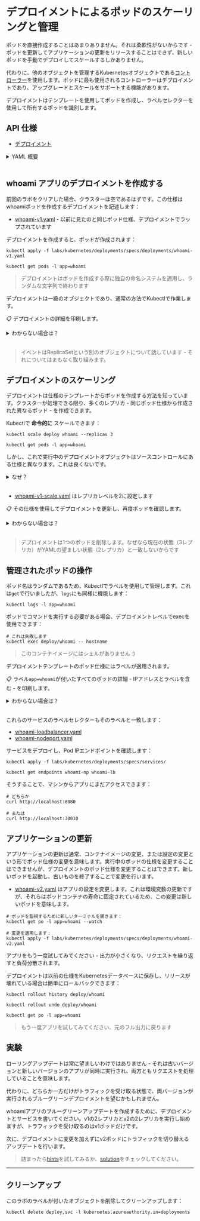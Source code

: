 # デプロイメントによるポッドのスケーリングと管理

ポッドを直接作成することはあまりありません。それは柔軟性がないからです - ポッドを更新してアプリケーションの更新をリリースすることはできず、新しいポッドを手動でデプロイしてスケールするしかありません。

代わりに、他のオブジェクトを管理するKubernetesオブジェクトである[コントローラー](https://kubernetes.io/docs/concepts/architecture/controller/)を使用します。ポッドに最も使用されるコントローラーはデプロイメントであり、アップグレードとスケールをサポートする機能があります。

デプロイメントはテンプレートを使用してポッドを作成し、ラベルセレクターを使用して所有するポッドを識別します。

## API 仕様

- [デプロイメント](https://kubernetes.io/docs/reference/generated/kubernetes-api/v1.20/#deployment-v1-apps)

<details>
  <summary>YAML 概要</summary>

デプロイメント定義には通常のメタデータがあります。

仕様はもっと興味深いものです - ラベルセレクターを含むだけでなく、ポッド仕様も含まれます。ポッド仕様はYAMLでポッドを定義するのと同じ形式ですが、名前を含めません。


```
apiVersion: apps/v1
kind: Deployment
metadata:
  name: whoami
spec:
  selector:
    matchLabels:
      app: whoami
  template:
    metadata:
      labels:
        app: whoami
    spec:
      containers:
        - name: app
          image: sixeyed/whoami:21.04.01
```


デプロイメントのセレクターでラベルが含まれていない場合、YAMLを適用しようとするとエラーになります。

* `spec.selector`- ポッドを見つけるためのラベルリスト
* `spec.template` - ポッドを作成するためのテンプレート
* `spec.template.metadata` - ポッドのメタデータ - `name` フィールドはありません
* `spec.template.metadata.labels` - ポッドに適用するラベル、セレクターに含まれるものを含む必要があります
* `spec.template.spec` - 完全なポッド仕様

</details><br/>

## whoami アプリのデプロイメントを作成する

前回のラボをクリアした場合、クラスターは空であるはずです。この仕様はwhoamiポッドを作成するデプロイメントを記述します：

- [whoami-v1.yaml](specs/deployments/whoami-v1.yaml) - 以前に見たのと同じポッド仕様、デプロイメントでラップされています

デプロイメントを作成すると、ポッドが作成されます：


```
kubectl apply -f labs/kubernetes/deployments/specs/deployments/whoami-v1.yaml

kubectl get pods -l app=whoami 
```


> デプロイメントはポッドを作成する際に独自の命名システムを適用し、ランダムな文字列で終わります

デプロイメントは一級のオブジェクトであり、通常の方法でKubectlで作業します。

📋 デプロイメントの詳細を印刷します。

<details>
  <summary>わからない場合は？</summary>



```
kubectl get deployments

kubectl get deployments -o wide

kubectl describe deploy whoami
```


</details><br/>

> イベントはReplicaSetという別のオブジェクトについて話しています - それについてはまもなく取り組みます。

## デプロイメントのスケーリング

デプロイメントは仕様のテンプレートからポッドを作成する方法を知っています。クラスターが処理できる限り、多くのレプリカ - 同じポッド仕様から作成された異なるポッド - を作成できます。

Kubectlで **命令的に** スケールできます：



```
kubectl scale deploy whoami --replicas 3

kubectl get pods -l app=whoami
```


しかし、これで実行中のデプロイメントオブジェクトはソースコントロールにある仕様と異なります。これは良くないです。

<details>
  <summary>なぜ？</summary>
ソースコントロールはアプリケーションの真の説明であるべきです - 本番環境では、すべてのデプロイメントがソースコントロールにあるYAMLから自動化され、誰かがKubectlで手動で行った変更は上書きされます。

したがって、YAMLで**宣言的に変更**する方が良いです。

</details><br />

- [whoami-v1-scale.yaml](specs/deployments/whoami-v1-scale.yaml) はレプリカレベルを2に設定します

📋 その仕様を使用してデプロイメントを更新し、再度ポッドを確認します。

<details>
  <summary>わからない場合は？</summary>



```
kubectl apply -f labs/kubernetes/deployments/specs/deployments/whoami-v1-scale.yaml

kubectl get pods -l app=whoami
```


</details><br/>

> デプロイメントは1つのポッドを削除します。なぜなら現在の状態（3レプリカ）がYAMLの望ましい状態（2レプリカ）と一致しないからです

## 管理されたポッドの操作

ポッド名はランダムであるため、Kubectlでラベルを使用して管理します。これは`get`で行いましたが、`logs`にも同様に機能します：


```
kubectl logs -l app=whoami 
```


ポッドでコマンドを実行する必要がある場合、デプロイメントレベルでexecを使用できます：


```
# これは失敗します
kubectl exec deploy/whoami -- hostname
```


> このコンテナイメージにはシェルがありません :)

デプロイメントテンプレートのポッド仕様にはラベルが適用されます。

📋 ラベル`app=whoami`が付いたすべてのポッドの詳細 - IPアドレスとラベルを含む - を印刷します。

<details>
  <summary>わからない場合は？</summary>
 app=whoami ラベルで：



```
kubectl get pods -o wide --show-labels -l app=whoami
```


</details><br/>

これらのサービスのラベルセレクターもそのラベルと一致します：

- [whoami-loadbalancer.yaml](specs/services/whoami-loadbalancer.yaml)
- [whoami-nodeport.yaml](specs/services/whoami-nodeport.yaml)

サービスをデプロイし、Pod IPエンドポイントを確認します：



```
kubectl apply -f labs/kubernetes/deployments/specs/services/

kubectl get endpoints whoami-np whoami-lb
```


そうすることで、マシンからアプリにまだアクセスできます：


```
# どちらか
curl http://localhost:8080

# または
curl http://localhost:30010
```


## アプリケーションの更新

アプリケーションの更新は通常、コンテナイメージの変更、または設定の変更という形でポッド仕様の変更を意味します。実行中のポッドの仕様を変更することはできませんが、デプロイメントのポッド仕様を変更することはできます。新しいポッドを起動し、古いものを終了することで変更を行います。

- [whoami-v2.yaml](specs/deployments/whoami-v2.yaml) はアプリの設定を変更します。これは環境変数の更新ですが、それらはポッドコンテナの寿命に固定されているため、この変更は新しいポッドを意味します。


```
# ポッドを監視するために新しいターミナルを開きます：
kubectl get po -l app=whoami --watch

# 変更を適用します：
kubectl apply -f labs/kubernetes/deployments/specs/deployments/whoami-v2.yaml
```


アプリをもう一度試してみてください - 出力が小さくなり、リクエストを繰り返すと負荷分散されます。

デプロイメントは以前の仕様をKubernetesデータベースに保存し、リリースが壊れている場合は簡単にロールバックできます：



```
kubectl rollout history deploy/whoami

kubectl rollout undo deploy/whoami

kubectl get po -l app=whoami
```


> もう一度アプリを試してみてください、元のフル出力に戻ります

## 実験

ローリングアップデートは常に望ましいわけではありません - それは古いバージョンと新しいバージョンのアプリが同時に実行され、両方ともリクエストを処理していることを意味します。

代わりに、どちらか一方だけがトラフィックを受け取る状態で、両バージョンが実行されるブルーグリーンデプロイメントを望むかもしれません。

whoamiアプリのブルーグリーンアップデートを作成するために、デプロイメントとサービスを書いてください。v1の2レプリカとv2の2レプリカを実行し始めますが、トラフィックを受け取るのはv1ポッドだけです。

次に、デプロイメントに変更を加えずにv2ポッドにトラフィックを切り替えるアップデートを行います。

> 詰まったら[hints](hints_jp.md)を試してみるか、[solution](solution_jp.md)をチェックしてください。

___
## クリーンアップ

このラボのラベルが付いたオブジェクトを削除してクリーンアップします：


```
kubectl delete deploy,svc -l kubernetes.azureauthority.in=deployments
```
